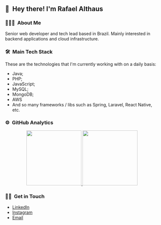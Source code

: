 ## 👋 &nbsp;Hey there! I'm Rafael Althaus

### 👨🏻‍💻 &nbsp;About Me

Senior web developer and tech lead based in Brazil. Mainly interested in backend applications and cloud infrastructure.

### 🛠 &nbsp;Main Tech Stack

These are the technologies that I'm currently working with on a daily basis:

- Java;
- PHP;
- JavaScript;
- MySQL;
- MongoDB;
- AWS
- And so many frameworks / libs such as Spring, Laravel, React Native, etc.

### ⚙️ &nbsp;GitHub Analytics

<p align="center">
<a href="https://github.com/RafaelAlthaus">
  <img height="180em" src="https://github-readme-stats-eight-theta.vercel.app/api?username=RafaelAlthaus&show_icons=true&theme=react&include_all_commits=true&count_private=true&hide=prs,issues,contribs"/>
  
  <img height="180em" src="https://github-readme-stats-eight-theta.vercel.app/api/top-langs/?username=RafaelAlthaus&layout=compact&langs_count=8&theme=react&include_all_commits=true&count_private=true"/>
</a>
</p>

### 🤝🏻 &nbsp;Get in Touch

* [LinkedIn](https://www.linkedin.com/in/rafael-althaus-3459b8a5/)
* [Instagram](https://instagram.com/rafaelalthaus)
* [Email](mailto:rafael.althaus@gmail.com)

